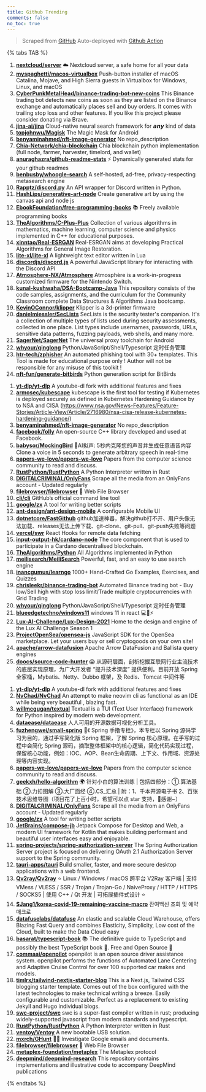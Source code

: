 ```yaml
---
title: Github Trending
comments: false
no_toc: true
---
```


> Scraped from [GitHub](https://github.com/trending)
Auto-deployed with [Github Action](https://docs.github.com/en/actions)

{% tabs TAB %}
<!-- tab Daily -->
1. [**nextcloud/server**](https://github.com/nextcloud/server)
☁️ Nextcloud server, a safe home for all your data
2. [**myspaghetti/macos-virtualbox**](https://github.com/myspaghetti/macos-virtualbox)
Push-button installer of macOS Catalina, Mojave, and High Sierra guests in Virtualbox for Windows, Linux, and macOS
3. [**CyberPunkMetalHead/binance-trading-bot-new-coins**](https://github.com/CyberPunkMetalHead/binance-trading-bot-new-coins)
This Binance trading bot detects new coins as soon as they are listed on the Binance exchange and automatically places sell and buy orders. It comes with trailing stop loss and other features. If you like this project please consider donating via Brave.
4. [**jina-ai/jina**](https://github.com/jina-ai/jina)
Cloud-native neural search framework for 𝙖𝙣𝙮 kind of data
5. [**topjohnwu/Magisk**](https://github.com/topjohnwu/Magisk)
The Magic Mask for Android
6. [**benyaminahmed/nft-image-generator**](https://github.com/benyaminahmed/nft-image-generator)
No repo_description
7. [**Chia-Network/chia-blockchain**](https://github.com/Chia-Network/chia-blockchain)
Chia blockchain python implementation (full node, farmer, harvester, timelord, and wallet)
8. [**anuraghazra/github-readme-stats**](https://github.com/anuraghazra/github-readme-stats)
⚡ Dynamically generated stats for your github readmes
9. [**benbusby/whoogle-search**](https://github.com/benbusby/whoogle-search)
A self-hosted, ad-free, privacy-respecting metasearch engine
10. [**Rapptz/discord.py**](https://github.com/Rapptz/discord.py)
An API wrapper for Discord written in Python.
11. [**HashLips/generative-art-node**](https://github.com/HashLips/generative-art-node)
Create generative art by using the canvas api and node js
12. [**EbookFoundation/free-programming-books**](https://github.com/EbookFoundation/free-programming-books)
📚 Freely available programming books
13. [**TheAlgorithms/C-Plus-Plus**](https://github.com/TheAlgorithms/C-Plus-Plus)
Collection of various algorithms in mathematics, machine learning, computer science and physics implemented in C++ for educational purposes.
14. [**xinntao/Real-ESRGAN**](https://github.com/xinntao/Real-ESRGAN)
Real-ESRGAN aims at developing Practical Algorithms for General Image Restoration.
15. [**lite-xl/lite-xl**](https://github.com/lite-xl/lite-xl)
A lightweight text editor written in Lua
16. [**discordjs/discord.js**](https://github.com/discordjs/discord.js)
A powerful JavaScript library for interacting with the Discord API
17. [**Atmosphere-NX/Atmosphere**](https://github.com/Atmosphere-NX/Atmosphere)
Atmosphère is a work-in-progress customized firmware for the Nintendo Switch.
18. [**kunal-kushwaha/DSA-Bootcamp-Java**](https://github.com/kunal-kushwaha/DSA-Bootcamp-Java)
This repository consists of the code samples, assignments, and the curriculum for the Community Classroom complete Data Structures & Algorithms Java bootcamp.
19. [**KevinOConnor/klipper**](https://github.com/KevinOConnor/klipper)
Klipper is a 3d-printer firmware
20. [**danielmiessler/SecLists**](https://github.com/danielmiessler/SecLists)
SecLists is the security tester's companion. It's a collection of multiple types of lists used during security assessments, collected in one place. List types include usernames, passwords, URLs, sensitive data patterns, fuzzing payloads, web shells, and many more.
21. [**SagerNet/SagerNet**](https://github.com/SagerNet/SagerNet)
The universal proxy toolchain for Android
22. [**whyour/qinglong**](https://github.com/whyour/qinglong)
Python/JavaScript/Shell/Typescript 定时任务管理
23. [**htr-tech/zphisher**](https://github.com/htr-tech/zphisher)
An automated phishing tool with 30+ templates. This Tool is made for educational purpose only ! Author will not be responsible for any misuse of this toolkit !
24. [**nft-fun/generate-bitbirds**](https://github.com/nft-fun/generate-bitbirds)
Python generation script for BitBirds
<!-- endtab -->
<!-- tab Weekly -->
1. [**yt-dlp/yt-dlp**](https://github.com/yt-dlp/yt-dlp)
A youtube-dl fork with additional features and fixes
2. [**armosec/kubescape**](https://github.com/armosec/kubescape)
kubescape is the first tool for testing if Kubernetes is deployed securely as defined in Kubernetes Hardening Guidance by to NSA and CISA (https://www.nsa.gov/News-Features/Feature-Stories/Article-View/Article/2716980/nsa-cisa-release-kubernetes-hardening-guidance/)
3. [**benyaminahmed/nft-image-generator**](https://github.com/benyaminahmed/nft-image-generator)
No repo_description
4. [**facebook/folly**](https://github.com/facebook/folly)
An open-source C++ library developed and used at Facebook.
5. [**babysor/MockingBird**](https://github.com/babysor/MockingBird)
🚀AI拟声: 5秒内克隆您的声音并生成任意语音内容 Clone a voice in 5 seconds to generate arbitrary speech in real-time
6. [**papers-we-love/papers-we-love**](https://github.com/papers-we-love/papers-we-love)
Papers from the computer science community to read and discuss.
7. [**RustPython/RustPython**](https://github.com/RustPython/RustPython)
A Python Interpreter written in Rust
8. [**DIGITALCRIMINAL/OnlyFans**](https://github.com/DIGITALCRIMINAL/OnlyFans)
Scrape all the media from an OnlyFans account - Updated regularly
9. [**filebrowser/filebrowser**](https://github.com/filebrowser/filebrowser)
📂 Web File Browser
10. [**cli/cli**](https://github.com/cli/cli)
GitHub’s official command line tool
11. [**google/zx**](https://github.com/google/zx)
A tool for writing better scripts
12. [**ant-design/ant-design-mobile**](https://github.com/ant-design/ant-design-mobile)
A configurable Mobile UI
13. [**dotnetcore/FastGithub**](https://github.com/dotnetcore/FastGithub)
github加速神器，解决github打不开、用户头像无法加载、releases无法上传下载、git-clone、git-pull、git-push失败等问题
14. [**vercel/swr**](https://github.com/vercel/swr)
React Hooks for remote data fetching
15. [**input-output-hk/cardano-node**](https://github.com/input-output-hk/cardano-node)
The core component that is used to participate in a Cardano decentralised blockchain.
16. [**TheAlgorithms/Python**](https://github.com/TheAlgorithms/Python)
All Algorithms implemented in Python
17. [**meilisearch/MeiliSearch**](https://github.com/meilisearch/MeiliSearch)
Powerful, fast, and an easy to use search engine
18. [**inancgumus/learngo**](https://github.com/inancgumus/learngo)
1000+ Hand-Crafted Go Examples, Exercises, and Quizzes
19. [**chrisleekr/binance-trading-bot**](https://github.com/chrisleekr/binance-trading-bot)
Automated Binance trading bot - Buy low/Sell high with stop loss limit/Trade multiple cryptocurrencies with Grid Trading
20. [**whyour/qinglong**](https://github.com/whyour/qinglong)
Python/JavaScript/Shell/Typescript 定时任务管理
21. [**blueedgetechno/windows11**](https://github.com/blueedgetechno/windows11)
windows 11 in react 💻🌈⚡
22. [**Lux-AI-Challenge/Lux-Design-2021**](https://github.com/Lux-AI-Challenge/Lux-Design-2021)
Home to the design and engine of the Lux AI Challenge Season 1
23. [**ProjectOpenSea/opensea-js**](https://github.com/ProjectOpenSea/opensea-js)
JavaScript SDK for the OpenSea marketplace. Let your users buy or sell cryptogoods on your own site!
24. [**apache/arrow-datafusion**](https://github.com/apache/arrow-datafusion)
Apache Arrow DataFusion and Ballista query engines
25. [**doocs/source-code-hunter**](https://github.com/doocs/source-code-hunter)
😱 从源码层面，剖析挖掘互联网行业主流技术的底层实现原理，为广大开发者 “提升技术深度” 提供便利。目前开放 Spring 全家桶，Mybatis、Netty、Dubbo 框架，及 Redis、Tomcat 中间件等
<!-- endtab -->
<!-- tab Monthly -->
1. [**yt-dlp/yt-dlp**](https://github.com/yt-dlp/yt-dlp)
A youtube-dl fork with additional features and fixes
2. [**NvChad/NvChad**](https://github.com/NvChad/NvChad)
An attempt to make neovim cli as functional as an IDE while being very beautiful , blazing fast.
3. [**willmcgugan/textual**](https://github.com/willmcgugan/textual)
Textual is a TUI (Text User Interface) framework for Python inspired by modern web development.
4. [**dataease/dataease**](https://github.com/dataease/dataease)
人人可用的开源数据可视化分析工具。
5. [**fuzhengwei/small-spring**](https://github.com/fuzhengwei/small-spring)
🌱《 Spring 手撸专栏》，本专栏以 Spring 源码学习为目的，通过手写简化版 Spring 框架，了解 Spring 核心原理。在手写的过程中会简化 Spring 源码，摘取整体框架中的核心逻辑，简化代码实现过程，保留核心功能，例如：IOC、AOP、Bean生命周期、上下文、作用域、资源处理等内容实现。
6. [**papers-we-love/papers-we-love**](https://github.com/papers-we-love/papers-we-love)
Papers from the computer science community to read and discuss.
7. [**geekxh/hello-algorithm**](https://github.com/geekxh/hello-algorithm)
🌍 针对小白的算法训练 | 包括四部分：①.算法基础 ②.力扣图解 ③.大厂面经 ④.CS_汇总 | 附：1、千本开源电子书 2、百张技术思维导图（项目花了上百小时，希望可以点 star 支持，🌹感谢~）
8. [**DIGITALCRIMINAL/OnlyFans**](https://github.com/DIGITALCRIMINAL/OnlyFans)
Scrape all the media from an OnlyFans account - Updated regularly
9. [**google/zx**](https://github.com/google/zx)
A tool for writing better scripts
10. [**JetBrains/compose-jb**](https://github.com/JetBrains/compose-jb)
Jetpack Compose for Desktop and Web, a modern UI framework for Kotlin that makes building performant and beautiful user interfaces easy and enjoyable.
11. [**spring-projects/spring-authorization-server**](https://github.com/spring-projects/spring-authorization-server)
The Spring Authorization Server project is focused on delivering OAuth 2.1 Authorization Server support to the Spring community.
12. [**tauri-apps/tauri**](https://github.com/tauri-apps/tauri)
Build smaller, faster, and more secure desktop applications with a web frontend.
13. [**Qv2ray/Qv2ray**](https://github.com/Qv2ray/Qv2ray)
⭐ Linux / Windows / macOS 跨平台 V2Ray 客户端 | 支持 VMess / VLESS / SSR / Trojan / Trojan-Go / NaiveProxy / HTTP / HTTPS / SOCKS5 | 使用 C++ / Qt 开发 | 可拓展插件式设计 ⭐
14. [**SJang1/korea-covid-19-remaining-vaccine-macro**](https://github.com/SJang1/korea-covid-19-remaining-vaccine-macro)
잔여백신 조회 및 예약 매크로
15. [**datafuselabs/datafuse**](https://github.com/datafuselabs/datafuse)
An elastic and scalable Cloud Warehouse, offers Blazing Fast Query and combines Elasticity, Simplicity, Low cost of the Cloud, built to make the Data Cloud easy
16. [**basarat/typescript-book**](https://github.com/basarat/typescript-book)
📚 The definitive guide to TypeScript and possibly the best TypeScript book 📖. Free and Open Source 🌹
17. [**commaai/openpilot**](https://github.com/commaai/openpilot)
openpilot is an open source driver assistance system. openpilot performs the functions of Automated Lane Centering and Adaptive Cruise Control for over 100 supported car makes and models.
18. [**timlrx/tailwind-nextjs-starter-blog**](https://github.com/timlrx/tailwind-nextjs-starter-blog)
This is a Next.js, Tailwind CSS blogging starter template. Comes out of the box configured with the latest technologies to make technical writing a breeze. Easily configurable and customizable. Perfect as a replacement to existing Jekyll and Hugo individual blogs.
19. [**swc-project/swc**](https://github.com/swc-project/swc)
swc is a super-fast compiler written in rust; producing widely-supported javascript from modern standards and typescript.
20. [**RustPython/RustPython**](https://github.com/RustPython/RustPython)
A Python Interpreter written in Rust
21. [**ventoy/Ventoy**](https://github.com/ventoy/Ventoy)
A new bootable USB solution.
22. [**mxrch/GHunt**](https://github.com/mxrch/GHunt)
🕵️‍♂️ Investigate Google emails and documents.
23. [**filebrowser/filebrowser**](https://github.com/filebrowser/filebrowser)
📂 Web File Browser
24. [**metaplex-foundation/metaplex**](https://github.com/metaplex-foundation/metaplex)
The Metaplex protocol
25. [**deepmind/deepmind-research**](https://github.com/deepmind/deepmind-research)
This repository contains implementations and illustrative code to accompany DeepMind publications
<!-- endtab -->
{% endtabs %}
